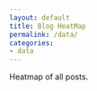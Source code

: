 ```yaml
---
layout: default
title: Blog HeatMap
permalink: /data/
categories:
- data
---
```

Heatmap of all posts.
<script src="https://d3js.org/d3.v5.min.js"></script>
<script>
    var data = [5]
    var canvas = d3.select("body").append("svg").attr("width", 500).attr("height", 500)
    var canvas = canvas.append("circle").attr("cx",100).attr("cy",100).attr("r",25).attr("fill", "red")
</script>